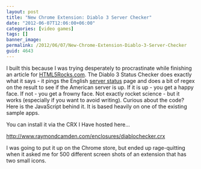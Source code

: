```yaml
---
layout: post
title: "New Chrome Extension: Diablo 3 Server Checker"
date: "2012-06-07T12:06:00+06:00"
categories: [video games]
tags: []
banner_image: 
permalink: /2012/06/07/New-Chrome-Extension-Diablo-3-Server-Checker
guid: 4643
---
```


I built this because I was trying desperately to procrastinate while finishing an article for <a href="http://www.html5rocks.com">HTML5Rocks.com</a>. The Diablo 3 Status Checker does exactly what it says - it pings the English <a href="http://us.battle.net/d3/en/status">server status</a> page and does a bit of regex on the result to see if the American server is up. If it is up - you get a happy face. If not - you get a frowny face. Not exactly rocket science - but it works (especially if you want to avoid writing). Curious about the code? Here is the JavaScript behind it. It is based heavily on one of the existing sample apps.

<script src="https://gist.github.com/2889374.js?file=gistfile1.js"></script>

You can install it via the CRX I Have hosted here...

<a href="http://www.raymondcamden.com/enclosures/diablochecker.crx">http://www.raymondcamden.com/enclosures/diablochecker.crx</a>

I was going to put it up on the Chrome store, but ended up rage-quitting when it asked me for 500 different screen shots of an extension that has two small icons.